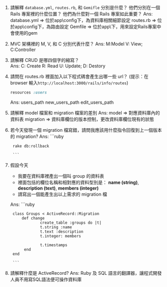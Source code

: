 1. 請解釋 ```database.yml```, ```routes.rb```, 和 ```Gemifle``` 分別是什麼？ 他們分別在一個 Rails 專案裡的什麼位置？ 他們為什麼對一個 Rails 專案如此重要？
	Ans:
		database.yml => 位於app\config下，為資料庫相關細節設定
		routes.rb => 位於app\config下，為路由設定
		Gemfile =>  位於app\下，用來設定Rails專案中會使用的gem

2. MVC 架構裡的 M, V, 和 C 分別代表什麼？ 
	Ans:
		M:Model
		V: View; 
		C:Controller

3. 請解釋 CRUD 是哪四個字的縮寫？  
	Ans:
		C: Create
	    R: Read 
	    U: Update;
		D: Destory

4. 請問在 routes.rb 裡面加入以下程式碼會產生出哪一些 url？ (提示：在 browser 輸入```http://localhost:3000/rails/info/routes```)
	```ruby
	resources :users
	```
	
	Ans:
		users_path
	    new_users_path
	    edit_users_path 
	
5. 請解釋 model 檔案和 migration 檔案的差別
	Ans:
		model => 對應資料庫內的資料表
		migration => 資料庫欄位的版本控制，更改資料庫欄位現有的狀態

6. 若今天發現一個 migration 檔寫錯，請問我應該用什麼指令回復到上一個版本的 migration? 
	Ans:
		```ruby
		
		rake db:rollback
		
		```
	
7. 假設今天
	* 我要在資料庫裡產出一個叫 group 的資料表
	* 裡面包括的欄位名稱和相對應的資料型別是： 
		**name (string)**,
		**description (text)**,
		**members (integer)**
    * 請寫出一個能產生出以上需求的 migration 檔

	Ans:
		```ruby
			
		class Groups < ActiveRecord::Migration
			def change
					create_table :groups do |t|
					t.string :name
					t.text :description
					t.integer: members

					t.timestamps
			 end
		end

		```
	
8. 請解釋什麼是 ActiveRecord? 
	Ans:
		Ruby 及 SQL 語言的翻譯器，讓程式開發人員不用寫SQL語法便可操作資料庫